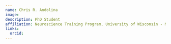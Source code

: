 ```yaml
---
name: Chris R. Andolina
image: 
description: PhD Student
affiliation: Neuroscience Training Program, University of Wisconsin - Madison
links:
  orcid: 
--- 
```

